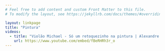 ```yaml
---
# Feel free to add content and custom Front Matter to this file.
# To modify the layout, see https://jekyllrb.com/docs/themes/#overriding-theme-defaults

layout: linkpage
title: "Pintura"
videos:
  - title: "Violão Michael - Só um retoquezinho na pintura | Alexandre Cesar Luthier"
    url: https://www.youtube.com/embed/fBeRHRh3r_o
---
```

